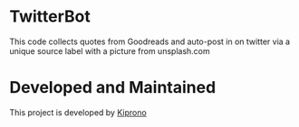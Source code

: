 # TwitterBot
This code collects quotes from Goodreads and auto-post in on twitter via a unique source label with a picture from unsplash.com

# Developed and Maintained
This project is developed by [Kiprono](https://github.com/kiprono01)
